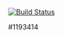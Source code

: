 [![Build Status](https://travis-ci.com/diegopiola/assignment2_tos.svg?branch=develop)](https://travis-ci.com/diegopiola/assignment2_tos)

#1193414
